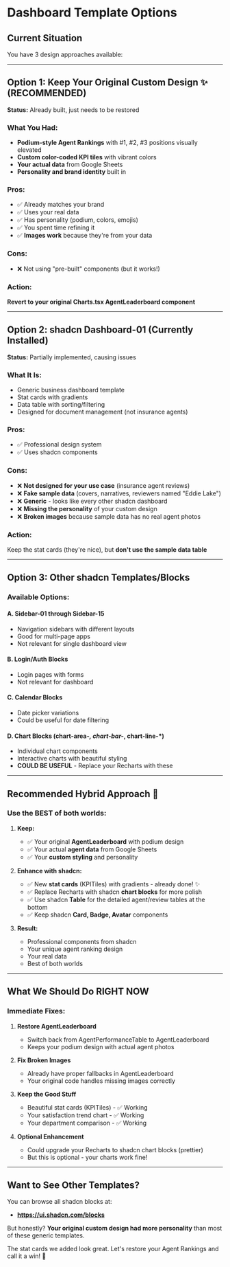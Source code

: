 # Dashboard Template Options

## Current Situation
You have 3 design approaches available:

---

## Option 1: Keep Your Original Custom Design ✨ (RECOMMENDED)
**Status:** Already built, just needs to be restored

### What You Had:
- **Podium-style Agent Rankings** with #1, #2, #3 positions visually elevated
- **Custom color-coded KPI tiles** with vibrant colors
- **Your actual data** from Google Sheets
- **Personality and brand identity** built in

### Pros:
- ✅ Already matches your brand
- ✅ Uses your real data
- ✅ Has personality (podium, colors, emojis)
- ✅ You spent time refining it
- ✅ **Images work** because they're from your data

### Cons:
- ❌ Not using "pre-built" components (but it works!)

### Action:
**Revert to your original Charts.tsx AgentLeaderboard component**

---

## Option 2: shadcn Dashboard-01 (Currently Installed)
**Status:** Partially implemented, causing issues

### What It Is:
- Generic business dashboard template
- Stat cards with gradients
- Data table with sorting/filtering
- Designed for document management (not insurance agents)

### Pros:
- ✅ Professional design system
- ✅ Uses shadcn components

### Cons:
- ❌ **Not designed for your use case** (insurance agent reviews)
- ❌ **Fake sample data** (covers, narratives, reviewers named "Eddie Lake")
- ❌ **Generic** - looks like every other shadcn dashboard
- ❌ **Missing the personality** of your custom design
- ❌ **Broken images** because sample data has no real agent photos

### Action:
Keep the stat cards (they're nice), but **don't use the sample data table**

---

## Option 3: Other shadcn Templates/Blocks

### Available Options:

#### A. **Sidebar-01 through Sidebar-15**
- Navigation sidebars with different layouts
- Good for multi-page apps
- Not relevant for single dashboard view

#### B. **Login/Auth Blocks**
- Login pages with forms
- Not relevant for dashboard

#### C. **Calendar Blocks**
- Date picker variations
- Could be useful for date filtering

#### D. **Chart Blocks** (chart-area-*, chart-bar-*, chart-line-*)
- Individual chart components
- Interactive charts with beautiful styling
- **COULD BE USEFUL** - Replace your Recharts with these

---

## Recommended Hybrid Approach 🎯

### Use the BEST of both worlds:

1. **Keep:**
   - ✅ Your original **AgentLeaderboard** with podium design
   - ✅ Your actual **agent data** from Google Sheets
   - ✅ Your **custom styling** and personality

2. **Enhance with shadcn:**
   - ✅ New **stat cards** (KPITiles) with gradients - already done! ✨
   - ✅ Replace Recharts with shadcn **chart blocks** for more polish
   - ✅ Use shadcn **Table** for the detailed agent/review tables at the bottom
   - ✅ Keep shadcn **Card, Badge, Avatar** components

3. **Result:**
   - Professional components from shadcn
   - Your unique agent ranking design
   - Your real data
   - Best of both worlds

---

## What We Should Do RIGHT NOW

### Immediate Fixes:

1. **Restore AgentLeaderboard**
   - Switch back from AgentPerformanceTable to AgentLeaderboard
   - Keeps your podium design with actual agent photos

2. **Fix Broken Images**
   - Already have proper fallbacks in AgentLeaderboard
   - Your original code handles missing images correctly

3. **Keep the Good Stuff**
   - Beautiful stat cards (KPITiles) - ✅ Working
   - Your satisfaction trend chart - ✅ Working
   - Your department comparison - ✅ Working

4. **Optional Enhancement**
   - Could upgrade your Recharts to shadcn chart blocks (prettier)
   - But this is optional - your charts work fine!

---

## Want to See Other Templates?

You can browse all shadcn blocks at:
- **https://ui.shadcn.com/blocks**

But honestly? **Your original custom design had more personality** than most of these generic templates.

The stat cards we added look great. Let's restore your Agent Rankings and call it a win! 🎉
